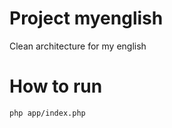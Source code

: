 # Project myenglish
Clean architecture for my english

# How to run
```console
php app/index.php
```

